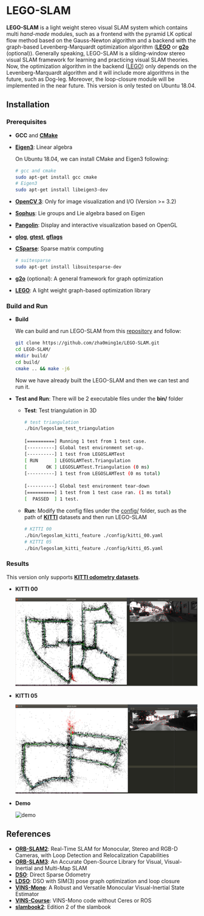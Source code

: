 

# LEGO-SLAM #

**LEGO-SLAM** is a light weight stereo visual SLAM system which contains multi *hand-made* modules, such as a frontend with the pyramid LK optical flow method based on the Gauss-Newton algorithm and a backend with the graph-based Levenberg-Marquardt optimization algorithm ([**LEGO**](https://github.com/zha0ming1e/LEGO) or [**g2o**](https://github.com/RainerKuemmerle/g2o) (optional)). Generally speaking, LEGO-SLAM is a silding-window stereo visual SLAM framework for learning and practicing visual SLAM theories. Now, the optimization algorithm in the backend ([LEGO](https://github.com/zha0ming1e/LEGO)) only depends on the Levenberg-Marquardt algorithm and it will include more algorithms in the future, such as Dog-leg. Moreover, the loop-closure module will be implemented in the near future. This version is only tested on Ubuntu 18.04. 



## Installation ##

### Prerequisites

- **GCC** and [**CMake**](https://cmake.org/) 

- [**Eigen3**](http://eigen.tuxfamily.org/): Linear algebra  

  On Ubuntu 18.04, we can install CMake and Eigen3 following: 

  ```bash
  # gcc and cmake 
  sudo apt-get install gcc cmake 
  # Eigen3 
  sudo apt-get install libeigen3-dev 
  ```
  
- [**OpenCV 3**](https://opencv.org/): Only for image visualization and I/O (Version >= 3.2)  

- [**Sophus**](https://github.com/strasdat/Sophus): Lie groups and Lie algebra based on Eigen 

- [**Pangolin**](https://github.com/stevenlovegrove/Pangolin): Display and interactive visualization based on OpenGL 

- [**glog**](https://github.com/google/glog), [**gtest**](https://github.com/google/googletest), [**gflags**](https://github.com/gflags/gflags) 

- [**CSparse**](https://people.engr.tamu.edu/davis/suitesparse.html): Sparse matrix computing 

  ```bash
  # suitesparse 
  sudo apt-get install libsuitesparse-dev
  ```

- [**g2o**](https://github.com/RainerKuemmerle/g2o) (optional): A general framework for graph optimization 

- [**LEGO**](https://github.com/zha0ming1e/LEGO): A light weight graph-based optimization library 

### Build and Run

- **Build** 

  We can build and run LEGO-SLAM from this [repository](https://github.com/zha0ming1e/LEGO-SLAM.git) and follow: 

  ```bash
  git clone https://github.com/zha0ming1e/LEGO-SLAM.git 
  cd LEGO-SLAM/ 
  mkdir build/ 
  cd build/ 
  cmake .. && make -j6 
  ```

  Now we have already built the LEGO-SLAM and then we can test and run it.

- **Test and Run**: There will be 2 executable files under the **bin/** folder 

  - **Test**: Test triangulation in 3D  

    ```bash
    # test triangulation 
    ./bin/legoslam_test_triangulation 
    
    [==========] Running 1 test from 1 test case.
    [----------] Global test environment set-up.
    [----------] 1 test from LEGOSLAMTest
    [ RUN      ] LEGOSLAMTest.Triangulation
    [       OK ] LEGOSLAMTest.Triangulation (0 ms)
    [----------] 1 test from LEGOSLAMTest (0 ms total)
    
    [----------] Global test environment tear-down
    [==========] 1 test from 1 test case ran. (1 ms total)
    [  PASSED  ] 1 test.
    ```

  - **Run**: Modify the config files under the [config/](./config/) folder, such as the path of [**KITTI**](http://www.cvlibs.net/datasets/kitti/eval_odometry.php) datasets and then run LEGO-SLAM 

    ```bash
    # KITTI 00 
    ./bin/legoslam_kitti_feature ./config/kitti_00.yaml 
    # KITTI 05 
    ./bin/legoslam_kitti_feature ./config/kitti_05.yaml
    ```

### Results 

This version only supports [**KITTI odometry datasets**](http://www.cvlibs.net/datasets/kitti/eval_odometry.php). 

- **KITTI 00** 

  ![kitti_00](./image/kitti_00.png) 

- **KITTI 05** 

  ![kitti_05](./image/kitti_05.png) 

- **Demo** 

  ![demo](./image/demo.gif) 



## References ##

- [**ORB-SLAM2**](https://github.com/raulmur/ORB_SLAM2): Real-Time SLAM for Monocular, Stereo and RGB-D Cameras, with Loop Detection and Relocalization Capabilities 
- [**ORB-SLAM3**](https://github.com/UZ-SLAMLab/ORB_SLAM3): An Accurate Open-Source Library for Visual, Visual-Inertial and Multi-Map SLAM 
- [**DSO**](https://github.com/JakobEngel/dso): Direct Sparse Odometry 
- [**LDSO**](https://github.com/tum-vision/LDSO): DSO with SIM(3) pose graph optimization and loop closure 
- [**VINS-Mono**](https://github.com/HKUST-Aerial-Robotics/VINS-Mono): A Robust and Versatile Monocular Visual-Inertial State Estimator 
- [**VINS-Course**](https://github.com/HeYijia/VINS-Course): VINS-Mono code without Ceres or ROS 
- [**slambook2**](https://github.com/gaoxiang12/slambook2): Edition 2 of the slambook 

